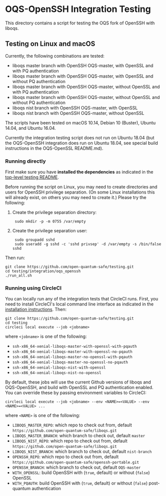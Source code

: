 OQS-OpenSSH Integration Testing
===============================

This directory contains a script for testing the OQS fork of OpenSSH with liboqs.

Testing on Linux and macOS
--------------------------

Currently, the following combinations are tested:

- liboqs master branch with OpenSSH OQS-master, with OpenSSL and with PQ authentication
- liboqs master branch with OpenSSH OQS-master, with OpenSSL and without PQ authentication
- liboqs master branch with OpenSSH OQS-master, without OpenSSL and with PQ authentication
- liboqs master branch with OpenSSH OQS-master, without OpenSSL and without PQ authentication
- liboqs nist branch with OpenSSH OQS-master, with OpenSSL
- liboqs nist branch with OpenSSH OQS-master, without OpenSSL

The scripts have been tested on macOS 10.14, Debian 10 (Buster), Ubuntu 14.04, and Ubuntu 16.04.

Currently the integration testing script does not run on Ubuntu 18.04 (but the OQS-OpenSSH integration does run on Ubuntu 18.04, see special build instructions in the OQS-OpenSSL README.md).

### Running directly

First make sure you have **installed the dependencies** as indicated in the [top-level testing README](https://github.com/open-quantum-safe/testing/blob/master/README.md).

Before running the script on Linux, you may need to create directories and users for OpenSSH privilege separation.  (On some Linux installations this will already exist, on others you may need to create it.)  Please try the following:

1. Create the privilege separation directory:

		sudo mkdir -p -m 0755 /var/empty

2. Create the privilege separation user:

		sudo groupadd sshd
		sudo useradd -g sshd -c 'sshd privsep' -d /var/empty -s /bin/false sshd

Then run:

	git clone https://github.com/open-quantum-safe/testing.git
	cd testing/integration/oqs_openssh
	./run_all.sh

### Running using CircleCI

You can locally run any of the integration tests that CircleCI runs.  First, you need to install CircleCI's local command line interface as indicated in the [installation instructions](https://circleci.com/docs/2.0/local-cli/).  Then:

	git clone https://github.com/open-quantum-safe/testing.git
	cd testing
	circleci local execute --job <jobname>

where `<jobname>` is one of the following:

- `ssh-x86_64-xenial-liboqs-master-with-openssl-with-pqauth`
- `ssh-x86_64-xenial-liboqs-master-with-openssl-no-pqauth`
- `ssh-x86_64-xenial-liboqs-master-no-openssl-with-pqauth`
- `ssh-x86_64-xenial-liboqs-master-no-openssl-no-pqauth`
- `ssh-x86_64-xenial-liboqs-nist-with-openssl`
- `ssh-x86_64-xenial-liboqs-nist-no-openssl`

By default, these jobs will use the current Github versions of liboqs and OQS-OpenSSH, and build with OpenSSL and PQ authentication enabled.  You can override these by passing environment variables to CircleCI:

	circleci local execute --job <jobname> --env <NAME>=<VALUE> --env <NAME>=<VALUE> ...

where `<NAME>` is one of the following:

- `LIBOQS_MASTER_REPO`: which repo to check out from, default `https://github.com/open-quantum-safe/liboqs.git`
- `LIBOQS_MASTER_BRANCH`: which branch to check out, default `master`
- `LIBOQS_NIST_REPO`: which repo to check out from, default `https://github.com/open-quantum-safe/liboqs.git`
- `LIBOQS_NIST_BRANCH`: which branch to check out, default `nist-branch`
- `OPENSSH_REPO`: which repo to check out from, default `https://github.com/open-quantum-safe/openssh-portable.git`
- `OPENSSH_BRANCH`: which branch to check out, default `OQS-master`
- `WITH_OPENSSL`: build OpenSSH with (`true`, default) or without (`false`) OpenSSL
- `WITH_PQAUTH`: build OpenSSH with (`true`, default) or without (`false`) post-quantum authentication
